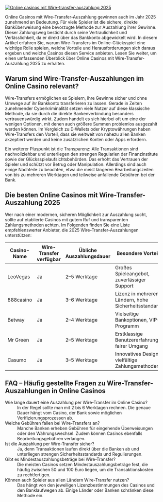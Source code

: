 [![Online casinos mit Wire-transfer-auszahlung 2025](https://123-caf.pages.dev/gitsignup.png)](https://vrmoo.ru/Bt82HjjY)

<p>Online Casinos mit Wire-Transfer-Auszahlung gewinnen auch im Jahr 2025 zunehmend an Bedeutung. Für viele Spieler ist die sichere, direkte Banküberweisung eine bevorzugte Methode zur Auszahlung ihrer Gewinne. Dieser Zahlungsweg besticht durch seine Vertraulichkeit und Verlässlichkeit, da er direkt über das Bankkonto abgewickelt wird. In diesem Artikel erfahren Sie, warum Wire-Transfers im Online-Glücksspiel eine wichtige Rolle spielen, welche Vorteile und Herausforderungen sich daraus ergeben und welche Casinos diesen Service anbieten. Lesen Sie weiter, um einen umfassenden Überblick über Online Casinos mit Wire-Transfer-Auszahlung 2025 zu erhalten.</p>  <h2>Warum sind Wire-Transfer-Auszahlungen im Online Casino relevant?</h2> <p>Wire-Transfers ermöglichen es Spielern, ihre Gewinne sicher und ohne Umwege auf ihr Bankkonto transferieren zu lassen. Gerade in Zeiten zunehmender Cyberkriminalität setzen viele Nutzer auf diese klassische Methode, da sie durch die direkte Bankenverbindung besonders vertrauenswürdig wirkt. Zudem handelt es sich hierbei oft um eine der wenigen Optionen, mit denen auch größere Summen problemlos ausgezahlt werden können. Im Vergleich zu E-Wallets oder Kryptowährungen haben Wire-Transfers den Vorteil, dass sie weltweit von nahezu allen Banken akzeptiert werden und keine zusätzlichen Konten oder Apps erfordern.</p> <p>Ein weiterer Pluspunkt ist die Transparenz: Alle Transaktionen sind nachvollziehbar und unterliegen den strengen Regularien der Finanzinstitute sowie der Glücksspielaufsichtsbehörden. Das erhöht das Vertrauen der Spieler und schützt vor Betrug oder Manipulation. Allerdings sind auch einige Nachteile zu beachten, etwa die meist längeren Bearbeitungszeiten von bis zu mehreren Werktagen und teilweise anfallende Gebühren bei der Bank.</p>  <h2>Die besten Online Casinos mit Wire-Transfer-Auszahlung 2025</h2> <p>Wer nach einer modernen, sicheren Möglichkeit zur Auszahlung sucht, sollte auf etablierte Casinos mit gutem Ruf und transparenten Zahlungsmethoden achten. Im Folgenden finden Sie eine Liste empfehlenswerter Anbieter, die 2025 Wire-Transfer-Auszahlungen unterstützen:</p>  <table>   <thead>     <tr>       <th>Casino-Name</th>       <th>Wire-Transfer verfügbar</th>       <th>Übliche Auszahlungsdauer</th>       <th>Besondere Vorteile</th>     </tr>   </thead>   <tbody>     <tr>       <td>LeoVegas</td>       <td>Ja</td>       <td>2–5 Werktage</td>       <td>Großes Spieleangebot, zuverlässiger Support</td>     </tr>     <tr>       <td>888casino</td>       <td>Ja</td>       <td>3–6 Werktage</td>       <td>Lizenz in mehreren Ländern, hohe Sicherheitsstandards</td>     </tr>     <tr>       <td>Betway</td>       <td>Ja</td>       <td>2–4 Werktage</td>       <td>Vielseitige Bankoptionen, VIP-Programm</td>     </tr>     <tr>       <td>Mr Green</td>       <td>Ja</td>       <td>2–5 Werktage</td>       <td>Erstklassige Benutzererfahrung, fairer Umgang</td>     </tr>     <tr>       <td>Casumo</td>       <td>Ja</td>       <td>3–5 Werktage</td>       <td>Innovatives Design, vielfältige Zahlungsmethoden</td>     </tr>   </tbody> </table>  <h2>FAQ – Häufig gestellte Fragen zu Wire-Transfer-Auszahlungen in Online Casinos</h2> <dl>   <dt>Wie lange dauert eine Auszahlung per Wire-Transfer im Online Casino?</dt>   <dd>In der Regel sollte man mit 2 bis 6 Werktagen rechnen. Die genaue Dauer hängt vom Casino, der Bank sowie möglichen Verifizierungsprozessen ab.</dd>    <dt>Welche Gebühren fallen bei Wire-Transfers an?</dt>   <dd>Manche Banken erheben Gebühren für eingehende Überweisungen oder den Währungswechsel. Zudem können Casinos ebenfalls Bearbeitungsgebühren verlangen.</dd>    <dt>Ist die Auszahlung per Wire-Transfer sicher?</dt>   <dd>Ja, denn Transaktionen laufen direkt über die Banken ab und unterliegen strengen Sicherheitsstandards und Regulierungen.</dd>    <dt>Gibt es Mindestauszahlungsbeträge bei Wire-Transfer?</dt>   <dd>Die meisten Casinos setzen Mindestauszahlungsbeträge fest, die häufig zwischen 50 und 100 Euro liegen, um die Transaktionskosten zu rechtfertigen.</dd>    <dt>Können auch Spieler aus allen Ländern Wire-Transfer nutzen?</dt>   <dd>Das hängt von den jeweiligen Lizenzbestimmungen des Casinos und den Banklaufwegen ab. Einige Länder oder Banken schränken diese Methode ein.</dd> </dl>
